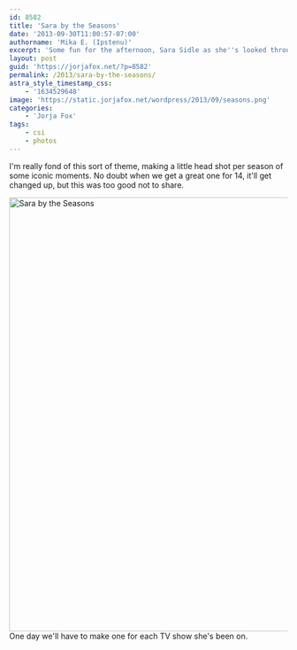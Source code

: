 ```yaml
---
id: 8582
title: 'Sara by the Seasons'
date: '2013-09-30T11:00:57-07:00'
authorname: 'Mika E. (Ipstenu)'
excerpt: 'Some fun for the afternoon, Sara Sidle as she''s looked through the seasons.'
layout: post
guid: 'https://jorjafox.net/?p=8582'
permalink: /2013/sara-by-the-seasons/
astra_style_timestamp_css:
    - '1634529648'
image: 'https://static.jorjafox.net/wordpress/2013/09/seasons.png'
categories:
    - 'Jorja Fox'
tags:
    - csi
    - photos
---
```


I'm really fond of this sort of theme, making a little head shot per season of some iconic moments. No doubt when we get a great one for 14, it'll get changed up, but this was too good not to share.

<a href="https://jorjafox.net/?attachment_id=8583" rel="attachment wp-att-8583"><img class="aligncenter size-large wp-image-8583" alt="Sara by the Seasons" src="//static.jorjafox.net/wordpress/2013/09/seasons.png" width="600" height="784" /></a>One day we'll have to make one for each TV show she's been on.

&nbsp;
